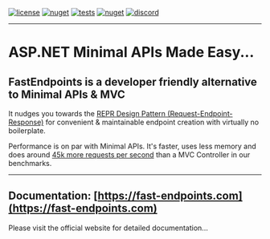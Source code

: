 [![license](https://img.shields.io/github/license/dj-nitehawk/FastEndpoints?color=blue&label=license&logo=Github&style=flat-square)](https://github.com/dj-nitehawk/FastEndpoints/blob/master/README.md) [![nuget](https://img.shields.io/nuget/v/FastEndpoints?label=version&logo=NuGet&style=flat-square)](https://www.nuget.org/packages/FastEndpoints) [![tests](https://img.shields.io/azure-devops/tests/RyanGunner/FastEndpoints/6?color=blue&label=tests&logo=Azure%20DevOps&style=flat-square)](https://dev.azure.com/RyanGunner/FastEndpoints/_build/latest?definitionId=6) [![nuget](https://img.shields.io/nuget/dt/FastEndpoints?color=blue&label=downloads&logo=NuGet&style=flat-square)](https://www.nuget.org/packages/FastEndpoints) [![discord](https://img.shields.io/discord/933662816458645504?color=blue&label=discord&logo=discord&logoColor=white&style=flat-square)](https://discord.gg/yQZ4uvfF2E)

---

# ASP.NET Minimal APIs Made Easy...

## **FastEndpoints** is a developer friendly alternative to Minimal APIs & MVC

It nudges you towards the [REPR Design Pattern (Request-Endpoint-Response)](https://deviq.com/design-patterns/repr-design-pattern) for convenient & maintainable endpoint creation with virtually no boilerplate.


Performance is on par with Minimal APIs. It's faster, uses less memory and does around [45k more requests per second](https://fast-endpoints.com/benchmarks) than a MVC Controller in our benchmarks.

---

## Documentation: [https://fast-endpoints.com](https://fast-endpoints.com)
Please visit the official website for detailed documentation...
